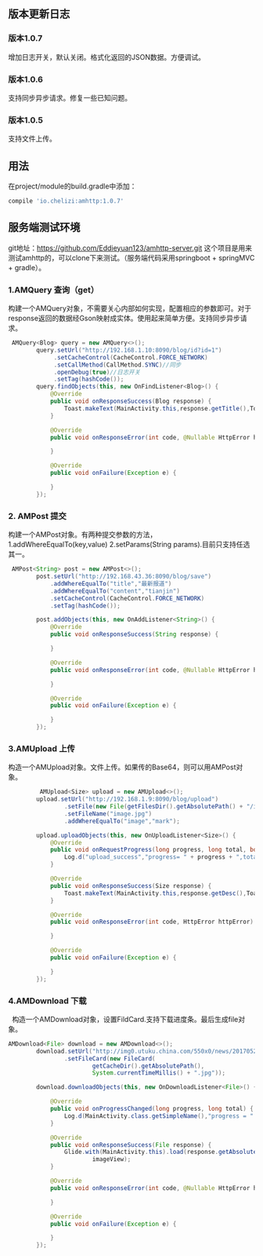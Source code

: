## 版本更新日志

### 版本1.0.7

增加日志开关，默认关闭。格式化返回的JSON数据。方便调试。

### 版本1.0.6

支持同步异步请求。修复一些已知问题。

### 版本1.0.5

支持文件上传。


## 用法

在project/module的build.gradle中添加：

```gradle
compile 'io.chelizi:amhttp:1.0.7'
```

## 服务端测试环境
git地址：https://github.com/Eddieyuan123/amhttp-server.git
这个项目是用来测试amhttp的，可以clone下来测试。（服务端代码采用springboot + springMVC + gradle）。

### 1.AMQuery 查询（get）

构建一个AMQuery对象，不需要关心内部如何实现，配置相应的参数即可。对于response返回的数据经Gson映射成实体。使用起来简单方便。支持同步异步请求。

```java
 AMQuery<Blog> query = new AMQuery<>();
        query.setUrl("http://192.168.1.10:8090/blog/id?id=1")
             .setCacheControl(CacheControl.FORCE_NETWORK)
             .setCallMethod(CallMethod.SYNC)//同步
             .openDebug(true)//日志开关
             .setTag(hashCode());
        query.findObjects(this, new OnFindListener<Blog>() {
            @Override
            public void onResponseSuccess(Blog response) {
                Toast.makeText(MainActivity.this,response.getTitle(),Toast.LENGTH_LONG).show();
            }

            @Override
            public void onResponseError(int code, @Nullable HttpError httpError) {

            }

            @Override
            public void onFailure(Exception e) {

            }
        });
```

### 2. AMPost 提交

构建一个AMPost对象。有两种提交参数的方法，1.addWhereEqualTo(key,value) 2.setParams(String params).目前只支持任选其一。

```java
 AMPost<String> post = new AMPost<>();
        post.setUrl("http://192.168.43.36:8090/blog/save")
            .addWhereEqualTo("title","最新报道")
            .addWhereEqualTo("content","tianjin")
            .setCacheControl(CacheControl.FORCE_NETWORK)
            .setTag(hashCode());

        post.addObjects(this, new OnAddListener<String>() {
            @Override
            public void onResponseSuccess(String response) {

            }

            @Override
            public void onResponseError(int code, @Nullable HttpError httpError) {

            }

            @Override
            public void onFailure(Exception e) {

            }
        });

```

### 3.AMUpload 上传

构造一个AMUpload对象。文件上传。如果传的Base64，则可以用AMPost对象。

```java
         AMUpload<Size> upload = new AMUpload<>();
        upload.setUrl("http://192.168.1.9:8090/blog/upload")
                .setFile(new File(getFilesDir().getAbsolutePath() + "/image.jpg"))
                .setFileName("image.jpg")
                .addWhereEqualTo("image","mark");

        upload.uploadObjects(this, new OnUploadListener<Size>() {
            @Override
            public void onRequestProgress(long progress, long total, boolean done) {
                Log.d("upload_success","progress= " + progress + ",total = " + total);
            }

            @Override
            public void onResponseSuccess(Size response) {
                Toast.makeText(MainActivity.this,response.getDesc(),Toast.LENGTH_LONG).show();
            }

            @Override
            public void onResponseError(int code, HttpError httpError) {

            }

            @Override
            public void onFailure(Exception e) {

            }
        });
```

### 4.AMDownload 下载
   构造一个AMDownload对象，设置FildCard.支持下载进度条。最后生成file对象。
```java
AMDownload<File> download = new AMDownload<>();
        download.setUrl("http://img0.utuku.china.com/550x0/news/20170528/1b3b24eb-44d4-4548-a40a-e6c089f6b4db.jpg")
                .setFileCard(new FileCard(
                        getCacheDir().getAbsolutePath(),
                        System.currentTimeMillis() + ".jpg"));

        download.downloadObjects(this, new OnDownloadListener<File>() {

            @Override
            public void onProgressChanged(long progress, long total) {
                Log.d(MainActivity.class.getSimpleName(),"progress = " + progress + ",total = " + total );
            }

            @Override
            public void onResponseSuccess(File response) {
                Glide.with(MainActivity.this).load(response.getAbsolutePath()).into(
                        imageView);
            }

            @Override
            public void onResponseError(int code, @Nullable HttpError httpError) {

            }

            @Override
            public void onFailure(Exception e) {

            }
        });
```


